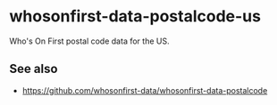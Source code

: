 # whosonfirst-data-postalcode-us

Who's On First postal code data for the US.

## See also

* https://github.com/whosonfirst-data/whosonfirst-data-postalcode
